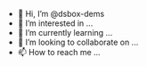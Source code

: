 - 👋 Hi, I’m @dsbox-dems
- 👀 I’m interested in ...
- 🌱 I’m currently learning ...
- 💞️ I’m looking to collaborate on ...
- 📫 How to reach me ...

<!---
dsbox-dems/dsbox-dems is a ✨ special ✨ repository because its `README.md` (this file) appears on your GitHub profile.
You can click the Preview link to take a look at your changes.
--->
